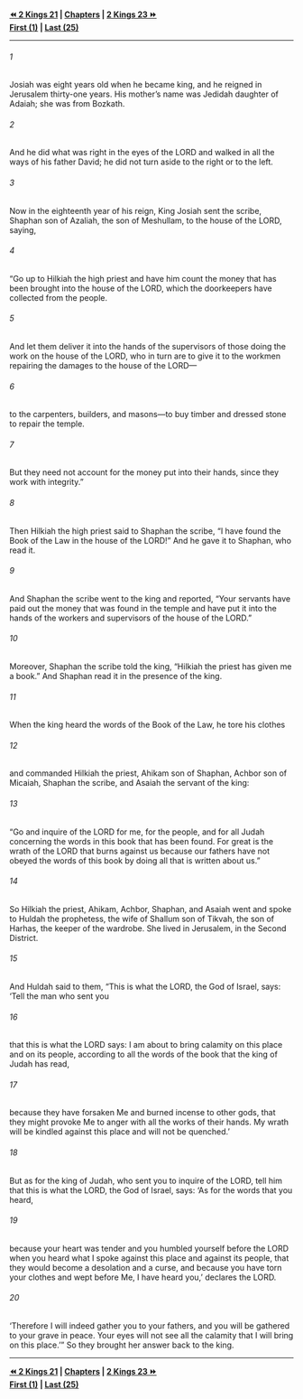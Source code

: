  
**[⏪ 2 Kings 21](./2%20Kings%2021.md) | [Chapters](./_index.md) | [2 Kings 23 ⏩](./2%20Kings%2023.md)**  
**[First (1)](./2%20Kings%201.md) | [Last (25)](./2%20Kings%2025.md)**  
  
---  
  
###### 1  
Josiah was eight years old when he became king, and he reigned in Jerusalem thirty-one years. His mother’s name was Jedidah daughter of Adaiah; she was from Bozkath.  
  
###### 2  
And he did what was right in the eyes of the LORD and walked in all the ways of his father David; he did not turn aside to the right or to the left.  
  
###### 3  
Now in the eighteenth year of his reign, King Josiah sent the scribe, Shaphan son of Azaliah, the son of Meshullam, to the house of the LORD, saying,  
  
###### 4  
“Go up to Hilkiah the high priest and have him count the money that has been brought into the house of the LORD, which the doorkeepers have collected from the people.  
  
###### 5  
And let them deliver it into the hands of the supervisors of those doing the work on the house of the LORD, who in turn are to give it to the workmen repairing the damages to the house of the LORD—  
  
###### 6  
to the carpenters, builders, and masons—to buy timber and dressed stone to repair the temple.  
  
###### 7  
But they need not account for the money put into their hands, since they work with integrity.”  
  
###### 8  
Then Hilkiah the high priest said to Shaphan the scribe, “I have found the Book of the Law in the house of the LORD!” And he gave it to Shaphan, who read it.  
  
###### 9  
And Shaphan the scribe went to the king and reported, “Your servants have paid out the money that was found in the temple and have put it into the hands of the workers and supervisors of the house of the LORD.”  
  
###### 10  
Moreover, Shaphan the scribe told the king, “Hilkiah the priest has given me a book.” And Shaphan read it in the presence of the king.  
  
###### 11  
When the king heard the words of the Book of the Law, he tore his clothes  
  
###### 12  
and commanded Hilkiah the priest, Ahikam son of Shaphan, Achbor son of Micaiah, Shaphan the scribe, and Asaiah the servant of the king:  
  
###### 13  
“Go and inquire of the LORD for me, for the people, and for all Judah concerning the words in this book that has been found. For great is the wrath of the LORD that burns against us because our fathers have not obeyed the words of this book by doing all that is written about us.”  
  
###### 14  
So Hilkiah the priest, Ahikam, Achbor, Shaphan, and Asaiah went and spoke to Huldah the prophetess, the wife of Shallum son of Tikvah, the son of Harhas, the keeper of the wardrobe. She lived in Jerusalem, in the Second District.  
  
###### 15  
And Huldah said to them, “This is what the LORD, the God of Israel, says: ‘Tell the man who sent you  
  
###### 16  
that this is what the LORD says: I am about to bring calamity on this place and on its people, according to all the words of the book that the king of Judah has read,  
  
###### 17  
because they have forsaken Me and burned incense to other gods, that they might provoke Me to anger with all the works of their hands. My wrath will be kindled against this place and will not be quenched.’  
  
###### 18  
But as for the king of Judah, who sent you to inquire of the LORD, tell him that this is what the LORD, the God of Israel, says: ‘As for the words that you heard,  
  
###### 19  
because your heart was tender and you humbled yourself before the LORD when you heard what I spoke against this place and against its people, that they would become a desolation and a curse, and because you have torn your clothes and wept before Me, I have heard you,’ declares the LORD.  
  
###### 20  
‘Therefore I will indeed gather you to your fathers, and you will be gathered to your grave in peace. Your eyes will not see all the calamity that I will bring on this place.’” So they brought her answer back to the king.  
  
  
---  
  
**[⏪ 2 Kings 21](./2%20Kings%2021.md) | [Chapters](./_index.md) | [2 Kings 23 ⏩](./2%20Kings%2023.md)**  
**[First (1)](./2%20Kings%201.md) | [Last (25)](./2%20Kings%2025.md)**  
  
